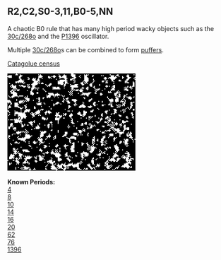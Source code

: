 ## R2,C2,S0-3,11,B0-5,NN

A chaotic B0 rule that has many high period wacky objects such as the [30c/268o] and the [P1396] oscillator.

Multiple [30c/268o]s can be combined to form [puffers](PUFF_1.rle).

[Catagolue census](https://catagolue.appspot.com/census/x20x19x14x6x3xr2_c2_s0-3_11_b0-5_nn)

![Random Soup](IMG.gif)

**Known Periods:** <br>
[4] <br>
[8] <br>
[10] <br>
[14] <br>
[16] <br>
[20] <br>
[62] <br>
[76] <br>
[1396] <br>

[4]: OSC_1.rle
[8]: OSC_2.rle
[10]: OSC_3.rle
[14]: OSC_4.rle
[16]: OSC_5.rle
[20]: OSC_6.rle
[40]: OSC_11.rle
[62]: OSC_7.rle
[76]: OSC_8.rle
[1396]: OSC_9.rle
[P1396]: OSC_9.rle

[30c/268o]: SHIP_1.rle